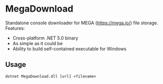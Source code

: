 # MegaDownload
Standalone console downloader for MEGA (https://mega.io/) file storage. Features:

- Cross-platform .NET 5.0 binary
- As simple as it could be
- Ability to build self-contained executable for Windows

## Usage
`dotnet MegaDownload.dll [url] <filename>`
